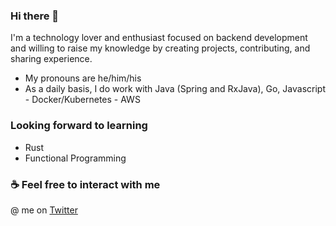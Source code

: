 ### Hi there 👋

I'm a technology lover and enthusiast focused on backend development and willing to raise my knowledge by creating projects, contributing, and sharing experience.

- My pronouns are he/him/his
- As a daily basis, I do work with Java (Spring and RxJava), Go, Javascript - Docker/Kubernetes - AWS

### Looking forward to learning

- Rust
- Functional Programming

### ☕ Feel free to interact with me
@ me on [Twitter](https://twitter.com/GabrielF_Mag)
